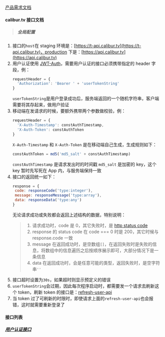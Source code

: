 [产品需求文档](/)
#### calibur.tv 接口文档

> ##### 全局配置

1. 接口的`host`在 staging 环境是：[https://t-api.calibur.tv](https://t-api.calibur.tv)，production 下是：[https://api.calibur.tv](https://api.calibur.tv)
2. 用户认证使用 [JWT-Auth](https://auth0.com/docs/jwt)，需要用户认证的接口必须携带指定的 header 字段，例：
    ```javascript
    requestHeader = {
      'Authorization': 'Bearer ' + 'userTokenString'
    }
    ```
    `userTokenString`是用户登录成功后，服务端返回的一个随机字符串，客户端需要将其存起来，做用户验证
3. 移动端在发请求的时候，要额外携带两个参数做校验，例：
    ```javascript
    requestHeader = {
      'X-Auth-Timestamp': constAuthTimestamp,
      'X-Auth-Token': constAuthToken
    }
    ```
    `X-Auth-Timestamp` 和 `X-Auth-Token` 是在移动端自己生成，生成规则如下：
    ```javascript
    constAuthToken = md5('md5_salt' + constAuthTimestamp)
    ```
    `constAuthTimestamp` 是请求发出时的时间戳
    `md5_salt` 是加密的 key，这个 key 暂时先写死在 App 内，与服务端保持一致
4. 接口的返回统一如下：
    ```javascript
    response = {
     code: responseCode('type:integer'),
     message: responseMessage('type:array'),
     data: responseData('type:any')
    }
    ```
    无论请求成功或失败都会返回上述结构的数据，特别说明：
    > 1. 请求成功时，code 是 0，其它失败时，是 [http status code](https://baike.baidu.com/item/HTTP%E7%8A%B6%E6%80%81%E7%A0%81/5053660?fr=aladdin&fromid=11296236&fromtitle=HTTP+Status+Code) <br/>
    > 2. response 的 status code 在 code === 0 时是 200，其它时候与 response.code 一致 <br/>
    > 3. message 在返回成功时，是空数组`[]`，在返回失败时是失败的信息，将数组中的信息遍历之后按顺序展示即可，大部分情况下是一条信息 <br/>
    > 4. data 在返回成功时，会是任意可能的类型，返回失败时，是空字符串`''`
5. 接口超时设置为`30s`，如果超时则显示预定义的错误
6. `userTokenString`会过期，因此每次程序启动时，都需要发一个请求去刷新这个 token，刷新 token 的接口是：[refresh-user-api]()
7. 当 token 过了可刷新的时限时，即使请求上面的`refresh-user-api`也会报错，这时就需要重新登录了

#### 接口列表
##### [用户认证接口](/api/sign)